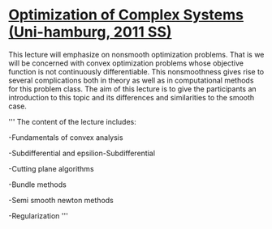# [Optimization of Complex Systems  (Uni-hamburg, 2011 SS)](https://www.stine.uni-hamburg.de/scripts/mgrqispi.dll?APPNAME=CampusNet&PRGNAME=COURSEDETAILS&ARGUMENTS=-N000000000000001,-N000360,-N0,-N341163414770989,-N341163414798990,-N0,-N0,-N0)

This lecture will emphasize on nonsmooth optimization problems. That is we will be concerned with convex optimization problems whose objective function is not continuously differentiable. This nonsmoothness gives rise to several complications both in theory as well as in computational methods for this problem class. The aim of this lecture is to give the participants an introduction to 
this topic and its differences and similarities to the smooth case. 

'''
The content of the lecture includes: 

-Fundamentals of convex analysis 

-Subdifferential and epsilion-Subdifferential 

-Cutting plane algorithms 

-Bundle methods 

-Semi smooth newton methods 

-Regularization
'''
